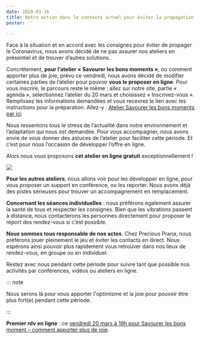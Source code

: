 ```yaml
---
date: 2020-03-16
title: Notre action dans le contexte actuel pour éviter la propagation du Coronavirus
poster: ''

---
```

Face à la situation et en accord avec les consignes pour éviter de propager le Coronavirus, nous avons décidé de ne pas assurer nos ateliers en présentiel et de trouver d’autres solutions.

Concrètement, **pour l’atelier « Savourer les bons moments »**, ou comment apporter plus de joie, prévu ce vendredi, nous avons décidé de modifier certaines parties de l’atelier pour pouvoir **vous le proposer en ligne**. Pour vous inscrire, le parcours reste le même : allez sur notre site, partie « agenda », sélectionnez l’atelier du 20 mars et choisissez « Inscrivez-vous ». Remplissez les informations demandées et vous recevrez le lien avec les instructions pour la préparation. Allez-y : [Atelier Savourer les bons moments par ici](https://precious-prana.com/agenda/2020/03/20/atelier-savourer-les-bons-moments/)

Nous ressentons tous le stress de l’actualité dans notre environnement et l’adaptation qui nous est demandée. Pour vous accompagner, nous avons envie de vous donner des astuces de l’atelier pour faciliter cette période. Et c’est pour nous l’occasion de développer l’offre en ligne.

Alors nous vous proposons **cet atelier en ligne gratuit** exceptionnellement !

![](/images/Canva_joy_home.jpg)

**Pour les autres ateliers**, nous allons voir pour les développer en ligne, pour vous proposer un support en conférence, ou les reporter. Nous avons déjà des pistes sérieuses pour trouver un accompagnement en remplacement.

**Concernant les séances individuelles** : nous préférons également assurer la santé de tous et respecter les consignes. Bien que les vibrations passent à distance, nous contacterons les personnes directement pour proposer le report des rendez-vous si c’est possible.

**Nous sommes tous responsable de nos actes**. Chez Precious Prana, nous préférons jouer pleinement le jeu et éviter les contacts en direct. Nous espérons ainsi pouvoir plus rapidement vous retrouver dans nos lieux de rendez-vous, en groupe ou en individuel.

Restez avec nous pendant cette période pour suivre tant que possible nos activités par conférences, vidéos ou ateliers en ligne.

::: note

Nous serons là pour vous apporter l'optimisme et la joie pour pouvoir être plus fort(e) pendant cette période.

:::

**Premier rdv en ligne** : ce [vendredi 20 mars à 19h pour Savourer les bons moment – comment apporter plus de joie](https://precious-prana.com/agenda/2020/03/20/atelier-savourer-les-bons-moments/).